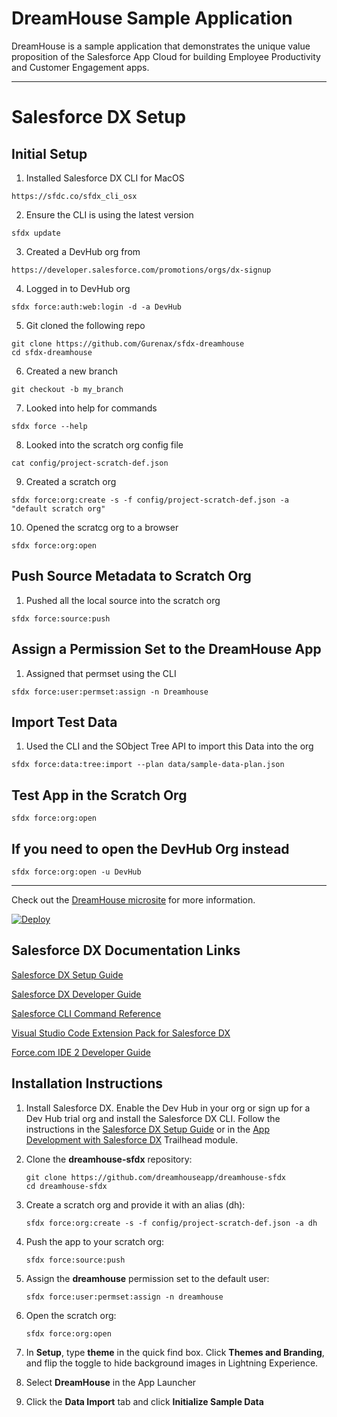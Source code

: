 # DreamHouse Sample Application

DreamHouse is a sample application that demonstrates the unique value proposition of the Salesforce App Cloud for building Employee Productivity and Customer Engagement apps.

---

# Salesforce DX Setup

## Initial Setup
1. Installed Salesforce DX CLI for MacOS
```
https://sfdc.co/sfdx_cli_osx
```

2. Ensure the CLI is using the latest version
```
sfdx update
```

3. Created a DevHub org from 
```
https://developer.salesforce.com/promotions/orgs/dx-signup
```

4. Logged in to DevHub org
```
sfdx force:auth:web:login -d -a DevHub
```

5. Git cloned the following repo
```
git clone https://github.com/Gurenax/sfdx-dreamhouse
cd sfdx-dreamhouse
```

6. Created a new branch
```
git checkout -b my_branch
```

7. Looked into help for commands
```
sfdx force --help
```

8. Looked into the scratch org config file
```
cat config/project-scratch-def.json
```

9. Created a scratch org
```
sfdx force:org:create -s -f config/project-scratch-def.json -a "default scratch org"
```

10. Opened the scratcg org to a browser
```
sfdx force:org:open
```

## Push Source Metadata to Scratch Org
1. Pushed all the local source into the scratch org
```
sfdx force:source:push
```

## Assign a Permission Set to the DreamHouse App
1. Assigned that permset using the CLI
```
sfdx force:user:permset:assign -n Dreamhouse
```

## Import Test Data
1. Used the CLI and the SObject Tree API to import this Data into the org
```
sfdx force:data:tree:import --plan data/sample-data-plan.json
```

## Test App in the Scratch Org
```
sfdx force:org:open
```

## If you need to open the DevHub Org instead
```
sfdx force:org:open -u DevHub
```

---


Check out the [DreamHouse microsite](http://www.dreamhouseapp.io/) for more information.

[![Deploy](https://deploy-to-sfdx.com/dist/assets/images/DeployToSFDX.svg)](https://deploy-to-sfdx.com/)

## Salesforce DX Documentation Links
[Salesforce DX Setup Guide](https://developer.salesforce.com/docs/atlas.en-us.sfdx_setup.meta/sfdx_setup/sfdx_setup_intro.htm)

[Salesforce DX Developer Guide](https://developer.salesforce.com/docs/atlas.en-us.sfdx_dev.meta/sfdx_dev/sfdx_dev_intro.htm)

[Salesforce CLI Command Reference](https://developer.salesforce.com/docs/atlas.en-us.sfdx_cli_reference.meta/sfdx_cli_reference/cli_reference.htm)

[Visual Studio Code Extension Pack for Salesforce DX](https://marketplace.visualstudio.com/items?itemName=salesforce.salesforcedx-vscode)

[Force.com IDE 2 Developer Guide](https://developer.salesforce.com/docs/atlas.en-us.sfdx_ide2.meta/sfdx_ide2/sfdx_ide2_get_started.htm)

## Installation Instructions

1. Install Salesforce DX. Enable the Dev Hub in your org or sign up for a Dev Hub trial org and install the Salesforce DX CLI. Follow the instructions in the [Salesforce DX Setup Guide](https://developer.salesforce.com/docs/atlas.en-us.sfdx_setup.meta/sfdx_setup/sfdx_setup_intro.htm?search_text=trial%20hub%20org) or in the [App Development with Salesforce DX](https://trailhead.salesforce.com/modules/sfdx_app_dev) Trailhead module.

1. Clone the **dreamhouse-sfdx** repository:
    ```
    git clone https://github.com/dreamhouseapp/dreamhouse-sfdx
    cd dreamhouse-sfdx
    ```

1. Create a scratch org and provide it with an alias (dh):
    ```
    sfdx force:org:create -s -f config/project-scratch-def.json -a dh
    ```

1. Push the app to your scratch org:
    ```
    sfdx force:source:push
    ```

1. Assign the **dreamhouse** permission set to the default user:
    ```
    sfdx force:user:permset:assign -n dreamhouse
    ```

1. Open the scratch org:
    ```
    sfdx force:org:open
    ```

1. In **Setup**, type **theme** in the quick find box. Click **Themes and Branding**, and flip the toggle to hide background images in Lightning Experience.

1. Select **DreamHouse** in the App Launcher

1. Click the **Data Import** tab and click **Initialize Sample Data**
